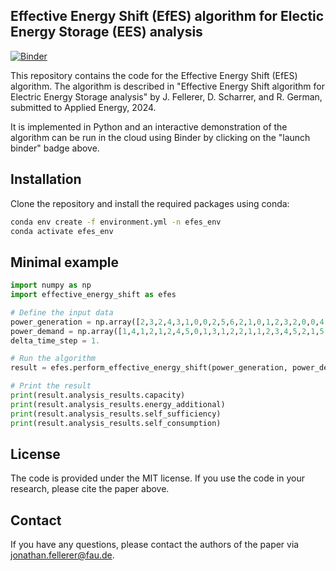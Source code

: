 ## Effective Energy Shift (EfES) algorithm for Electic Energy Storage (EES) analysis

[![Binder](https://mybinder.org/badge_logo.svg)](https://mybinder.org/v2/gh/AirborneKiwi/effective_energy_shift.git/HEAD?labpath=demo_notebook.ipynb)

This repository contains the code for the Effective Energy Shift (EfES) algorithm. 
The algorithm is described in "Effective Energy Shift algorithm for Electric Energy Storage analysis" by J. Fellerer, D. Scharrer, and R. German, submitted to Applied Energy, 2024.

It is implemented in Python and an interactive demonstration of the algorithm can be run in the cloud using Binder by clicking on the "launch binder" badge above.

## Installation

Clone the repository and install the required packages using conda:

```bash
conda env create -f environment.yml -n efes_env
conda activate efes_env
```

## Minimal example

```python
import numpy as np
import effective_energy_shift as efes

# Define the input data
power_generation = np.array([2,3,2,4,3,1,0,0,2,5,6,2,1,0,1,2,3,2,0,0,4,4,4,2])
power_demand = np.array([1,4,1,2,1,2,4,5,0,1,3,1,2,2,1,1,2,3,4,5,2,1,5,1])
delta_time_step = 1.

# Run the algorithm
result = efes.perform_effective_energy_shift(power_generation, power_demand, delta_time_step)

# Print the result
print(result.analysis_results.capacity)
print(result.analysis_results.energy_additional)
print(result.analysis_results.self_sufficiency)
print(result.analysis_results.self_consumption)
```

## License

The code is provided under the MIT license. If you use the code in your research, please cite the paper above.

## Contact

If you have any questions, please contact the authors of the paper via <jonathan.fellerer@fau.de>.


